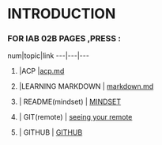 # INTRODUCTION 

### FOR lAB 02B PAGES ,PRESS :


num|topic|link
*---*|*---*|*---*
1. |ACP |[acp.md](https://amarh-ayman.github.io/reading-notes/ACP)

2. |LEARNING MARKDOWN | [markdown.md](https://amarh-ayman.github.io/reading-notes/Learning%20Markdown)

3. | README(mindset) | [MINDSET](https://amarh-ayman.github.io/reading-notes/)

4. | GIT(remote) | [seeing your remote](https://amarh-ayman.github.io/reading-notes/Seeing%20Your%20Remote)

5. | GITHUB | [GITHUB](https://amarh-ayman.github.io/reading-notes/github)
